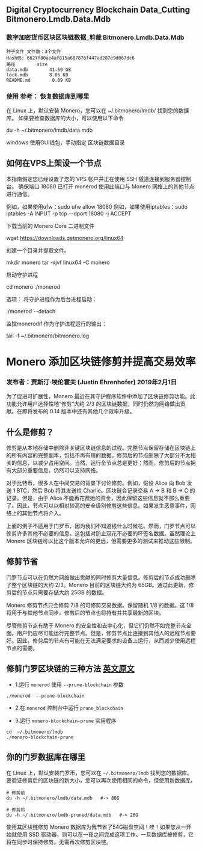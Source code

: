 ## Digital Cryptocurrency Blockchain Data_Cutting Bitmonero.Lmdb.Data.Mdb
### 数字加密货币区块区块链数据_剪裁 Bitmonero.Lmdb.Data.Mdb
```
种子文件 文件数：3个文件
Hash码: 6627f80ae4af815a687876f447ad287e9d067dc6
路径        size
data.mdb        41.60 GB
lock.mdb        8.06 KB
README.md        0.09 KB
```

### 使用 参考：   恢复数据库到哪里
在 Linux 上，默认安装 Monero，您可以在 ~/.bitmonero/lmdb/ 找到您的数据库。
如果要检查数据库的大小，可以使用以下命令

  du -h ~/.bitmonero/lmdb/data.mdb

windows 使用GUI钱包，手动指定 区块链数据目录


## 如何在VPS上架设一个节点

本指南假定您已经设置了您的 VPS 帐户并正在使用 SSH 隧道连接到服务器控制台。
确保端口 18080 已打开
monerod 使用此端口与 Monero 网络上的其他节点进行通信。

例如，如果使用ufw：sudo ufw allow 18080 例如，如果使用iptables：sudo iptables -A INPUT -p tcp --dport 18080 -j ACCEPT

下载当前的 Monero Core 二进制文件

  wget https://downloads.getmonero.org/linux64

创建一个目录并提取文件。

  mkdir monero
  tar -xjvf linux64 -C monero

启动守护进程

  cd monero
  ./monerod

选项：
将守护进程作为后台进程启动：

  ./monerod --detach

监控monerodif 作为守护进程运行的输出：

  tail -f ~/.bitmonero/bitmonero.log

# Monero 添加区块链修剪并提高交易效率

### 发布者：贾斯汀·埃伦霍夫 (Justin Ehrenhofer) 2019年2月1日

为了促进可扩展性，Monero 最近在其守护程序软件中添加了区块链修剪功能。此功能允许用户选择性地“修剪”大约 2/3 的区块链数据，同时仍然为网络做出贡献。在即将发布的 0.14 版本中还有其他几个效率升级。

## 什么是修剪？
修剪是从本地存储中删除非关键区块链信息的过程。完整节点保留存储在区块链上的所有内容的完整副本，包括不再有用的数据。修剪后的节点删除了大部分不太相关的信息，以减少占用空间。当然，运行全节点总是更好；然而，修剪后的节点拥有大部分重要信息，仍然可以支持网络。

对于比特币，很多人在中间交易的背景下讨论修剪。例如，假设 Alice 向 Bob 发送 1 BTC，然后 Bob 将其发送给 Charlie。区块链会记录交易 A -> B 和 B -> C 的记录。但是，由于 Alice 不能再花费她的资金，因此保留这些信息就不那么重要了。因此，节点可以以相对较高的安全级别修剪这些信息。如果发生恶意事件，网络上的其他节点将介入。

上面的例子不适用于门罗币，因为我们不知道钱什么时候花。然而，门罗节点可以修剪许多其他不必要的信息。这包括对防止双花不必要的环签名数据。虽然理论上 Monero 区块链可以比这个版本允许的更远，但需要更多的测试来推动这些限制。

## 修剪节省
门罗节点可以在仍然为网络做出贡献的同时修剪大量信息。修剪后的节点成功删除了整个区块链的大约 2/3。Monero 目前的区块链大约为 65GB。通过此更新，修剪后的节点只需要存储大约 25GB 的数据。

Monero 修剪节点只会修剪 7/8 的可修剪交易数据。保留随机 1/8 的数据。这 1/8 将用于与其他节点同步。修剪后的节点也将持有并共享最新的区块。

尽管修剪节点有助于 Monero 的安全性和去中心化，但它们仍然不如完整节点全面。用户仍应尽可能运行完整节点。但是，修剪节点比连接到其他人的远程节点要好。因此，修剪后的节点有可能在无法满足要求的设备上运行，从而减少使用远程节点的需要。

## 修剪门罗区块链的三种方法 [英文原文](https://www.publish0x.com/solareclipse/howto-prune-shrink-the-database-of-the-monero-blockchain-on-xpgwjx)
- 1.运行 `monerod` 使用 `--prune-blockchain` 参数
```
./monerod  --prune-blockchain
```

- 2.在 `monerod` 控制台中运行 `prune_blockchain`

- 3.运行 `monero-blockchain-prune` 实用程序
```
cd  ~/.bitmonero/lmdb
./monero-blockchain-prune
```


## 你的门罗数据库在哪里
在 Linux 上，默认安装门罗币，您可以在 `~/.bitmonero/lmdb` 找到您的数据库。
要验证修剪后的区块链的新大小，您可以再次使用相同的命令，但使用新数据库。

```
# 修剪前
du -h ~/.bitmonero/lmdb/data.mdb   #-> 80G

# 修剪后
du -h ~/.bitmonero/lmdb-pruned/data.mdb   #-> 26G
```
使用其区块链修剪 Monero 数据库为我节省了54G磁盘空间！哇！如果您从一开始就使用 SSD 驱动器，则可以在一夜之间完成这项工作。一旦数据库被修剪，它将在同步时保持修剪。无需再次修剪区块链。
